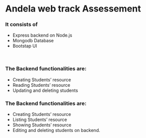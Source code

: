 <h1>Andela web track Assessement</h1>



<h3>It consists of</h3>
<ul>
  <li>Express backend on Node.js</li>
  <li>Mongodb Database</li>
  <li>Bootstap UI</li>
</ul>

<br>

<h3>The Backend functionalities are:</h3>
<ul>
  <li>Creating Students’ resource</li>
  <li>Reading Students’ resource</li>
  <li>Updating and deleting students</li>
</ul>

<h3>The Backend functionalities are:</h3>
<ul>
  <li>Creating Students’ resource</li>
  <li>Listing Students’ resource </li>
  <li>Showing Students’ resource</li>
  <li>Editing and deleting students on backend.</li>
</ul>
